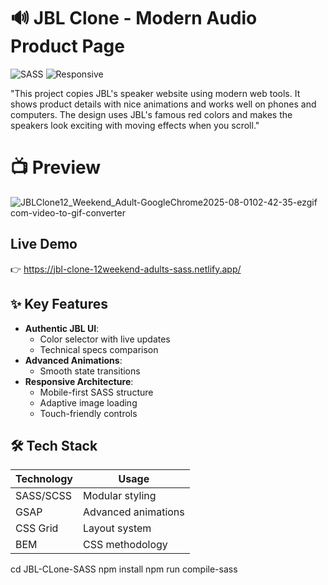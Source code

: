 # 🔊 JBL Clone - Modern Audio Product Page

![SASS](https://img.shields.io/badge/SASS-1.54-CC6699?logo=sass)
![Responsive](https://img.shields.io/badge/Responsive-Yes-28A745)

"This project copies JBL's speaker website using modern web tools. It shows product details with nice animations and works well on phones and computers. The design uses JBL's famous red colors and makes the speakers look exciting with moving effects when you scroll."

# 📺 Preview
![JBLClone12_Weekend_Adult-GoogleChrome2025-08-0102-42-35-ezgif com-video-to-gif-converter](https://github.com/user-attachments/assets/81849ef0-d269-48a4-a0e2-211d4322d452)

##  Live Demo 
👉 https://jbl-clone-12weekend-adults-sass.netlify.app/

## ✨ Key Features
- **Authentic JBL UI**:
  - Color selector with live updates
  - Technical specs comparison
- **Advanced Animations**:
  - Smooth state transitions
- **Responsive Architecture**:
  - Mobile-first SASS structure
  - Adaptive image loading
  - Touch-friendly controls

## 🛠️ Tech Stack
| Technology | Usage | 
|------------|-------|
| SASS/SCSS | Modular styling |
| GSAP | Advanced animations | 
| CSS Grid | Layout system |
| BEM | CSS methodology |


cd JBL-CLone-SASS
npm install
npm run compile-sass

